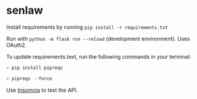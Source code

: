 # senlaw

Install requirements by running `pip install -r requirements.txt`

Run with `python -m flask run --reload` (development environment). Uses OAuth2.

To update requirements.text, run the following commands in your terminal:
```python
> pip install pipreqs

> pipreqs --force
```

Use [Insomnia](https://insomnia.rest/download) to test the API.

